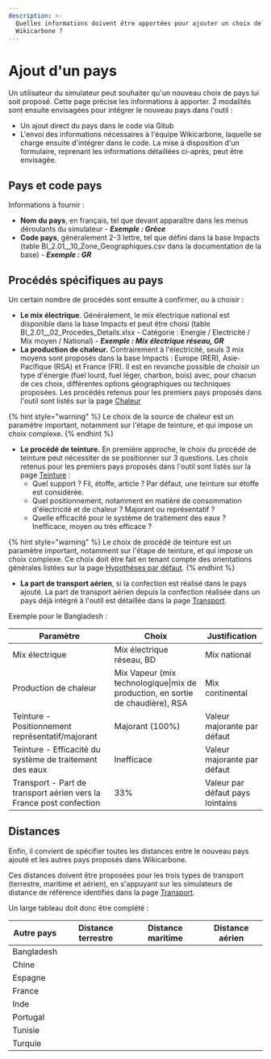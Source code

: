```yaml
---
description: >-
  Quelles informations doivent être apportées pour ajouter un choix de pays dans
  Wikicarbone ?
---
```


# Ajout d'un pays

Un utilisateur du simulateur peut souhaiter qu'un nouveau choix de pays lui soit proposé. Cette page précise les informations à apporter. 2 modalités sont ensuite envisagées pour intégrer le nouveau pays dans l'outil :&#x20;

* Un ajout direct du pays dans le code via Gitub
* L'envoi des informations nécessaires à l'équipe Wikicarbone, laquelle se charge ensuite d'intégrer dans le code. La mise à disposition d'un formulaire, reprenant les informations détaillées ci-après, peut être envisagée.

## Pays et code pays

Informations à fournir :&#x20;

* **Nom du pays**, en français, tel que devant apparaître dans les menus déroulants du simulateur - _**Exemple : Grèce**_
* **Code pays**, généralement 2-3 lettre, tel que défini dans la base Impacts (table BI\_2.01\_\_10\_Zone\_Geographiques.csv dans la documentation de la base) - _**Exemple : GR**_

## Procédés spécifiques au pays

Un certain nombre de procédés sont ensuite à confirmer, ou à choisir :&#x20;

* **Le mix électrique**. Généralement, le mix électrique national est disponible dans la base Impacts et peut être choisi (table BI\_2.01\_\_02\_Procedes\_Details.xlsx - Catégorie : Energie / Electricité / Mix moyen / National) - _**Exemple : Mix électrique réseau, GR**_
* **La production de chaleur**_**.**_ Contrairement à l'électricité, seuls 3 mix moyens sont proposés dans la base Impacts : Europe (RER), Asie-Pacifique (RSA) et France (FR). Il est en revanche possible de choisir un type d'énergie (fuel lourd, fuel léger, charbon, bois) avec, pour chacun de ces choix, différentes options géographiques ou techniques proposées. Les procédés retenus pour les premiers pays proposés dans l'outil sont listés sur la page [Chaleur](chaleur.md)

{% hint style="warning" %}
Le choix de la source de chaleur est un paramètre important, notamment sur l'étape de teinture, et qui impose un choix complexe.
{% endhint %}

* **Le procédé de teinture.** En première approche, le choix du procédé de teinture peut nécessiter de se positionner sur 3 questions. Les choix retenus pour les premiers pays proposés dans l'outil sont listés sur la page [Teinture](etape-du-cycle-de-vie/teinture.md) :&#x20;
  * Quel support ? Fil, étoffe, article ? Par défaut, une teinture sur étoffe est considérée.
  * Quel positionnement, notamment en matière de consommation d'électricité et de chaleur ? Majorant ou représentatif ?
  * Quelle efficacité pour le système de traitement des eaux ? Inefficace, moyen ou très efficace ?

{% hint style="warning" %}
Le choix de procédé de teinture est un paramètre important, notamment sur l'étape de teinture, et qui impose un choix complexe. Ce choix doit être fait en tenant compte des orientations générales listées sur la page [Hypothèses par défaut](hypotheses-par-defaut.md).
{% endhint %}

* **La part de transport aérien**, si la confection est réalisé dans le pays ajouté. La part de transport aérien depuis la confection réalisée dans un pays déjà intégré à l'outil est détaillée dans la page [Transport](ajout-dun-pays.md#transports).

Exemple pour le Bangladesh :&#x20;

| Paramètre                                                           | Choix                                                                          | Justification                    |
| ------------------------------------------------------------------- | ------------------------------------------------------------------------------ | -------------------------------- |
| Mix électrique                                                      | Mix électrique réseau, BD                                                      | Mix national                     |
| Production de chaleur                                               | Mix Vapeur (mix technologique\|mix de production, en sortie de chaudière), RSA | Mix continental                  |
| Teinture - Positionnement représentatif/majorant                    | Majorant (100%)                                                                | Valeur majorante par défaut      |
| Teinture - Efficacité du système de traitement des eaux             | Inefficace                                                                     | Valeur majorante par défaut      |
| Transport - Part de transport aérien vers la France post confection | 33%                                                                            | Valeur par défaut pays lointains |

## Distances

Enfin, il convient de spécifier toutes les distances entre le nouveau pays ajouté et les autres pays proposés dans Wikicarbone.

Ces distances doivent être proposées pour les trois types de transport (terrestre, maritime et aérien), en s'appuyant sur les simulateurs de distance de référence identifiés dans la page [Transport](etape-du-cycle-de-vie/transport.md).

Un large tableau doit donc être complété :&#x20;

| Autre pays | Distance terrestre | Distance maritime | Distance aérien |
| ---------- | ------------------ | ----------------- | --------------- |
| Bangladesh |                    |                   |                 |
| Chine      |                    |                   |                 |
| Espagne    |                    |                   |                 |
| France     |                    |                   |                 |
| Inde       |                    |                   |                 |
| Portugal   |                    |                   |                 |
| Tunisie    |                    |                   |                 |
| Turquie    |                    |                   |                 |

